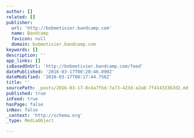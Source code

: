 ```yaml
---
author: []
related: []
publisher:
  url: 'http://bobmetivier.bandcamp.com'
  name: Bandcamp
  favicon: null
  domain: bobmetivier.bandcamp.com
keywords: []
description: ''
app_links: []
isBasedOnUrl: 'http://bobmetivier.bandcamp.com/feed'
datePublished: '2016-03-17T00:20:46.090Z'
dateModified: '2016-03-17T00:17:44.756Z'
title: ''
sourcePath: _posts/2016-03-17-8c4a7fbd-7a73-423d-a2a8-7f41433363d2.md
published: true
inFeed: true
hasPage: false
inNav: false
_context: 'http://schema.org'
_type: MediaObject

---
```

<article style=""></article>